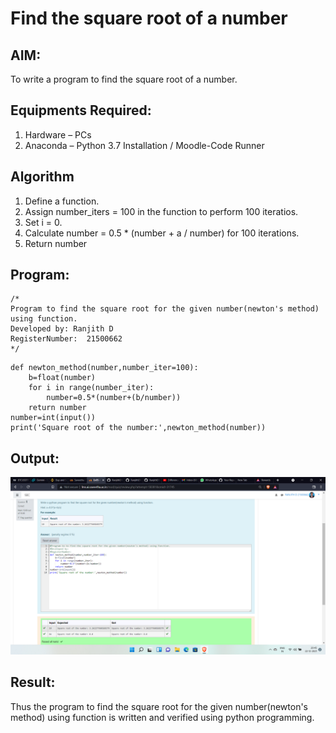 # Find the square root of a number

## AIM:
To write a program to find the square root of a number.

## Equipments Required:
1. Hardware – PCs
2. Anaconda – Python 3.7 Installation / Moodle-Code Runner

## Algorithm
1. Define a function.
2. Assign number_iters = 100 in the function to perform 100 iteratios.
3. Set i = 0.
4. Calculate  number = 0.5 * (number + a / number) for 100 iterations.
5. Return number

## Program:
```
/*
Program to find the square root for the given number(newton's method) using function.
Developed by: Ranjith D
RegisterNumber:  21500662
*/
```
~~~
def newton_method(number,number_iter=100):
    b=float(number)
    for i in range(number_iter):
        number=0.5*(number+(b/number))
    return number
number=int(input())
print('Square root of the number:',newton_method(number))
~~~

## Output:
![gcd of two number](https://github.com/RanjithD18/Square-root-of-a-number/blob/main/Screenshot%20(32).png?raw=true)


## Result:
Thus the program to find the square root for the given number(newton's method) using function is written and verified using python programming.
